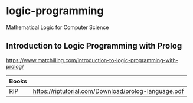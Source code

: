 # logic-programming
Mathematical Logic for Computer Science


## Introduction to Logic Programming with Prolog

https://www.matchilling.com/introduction-to-logic-programming-with-prolog/


|   Books  |                                                                 |
|----------|-----------------------------------------------------------------|
| RIP      | https://riptutorial.com/Download/prolog-language.pdf            |



